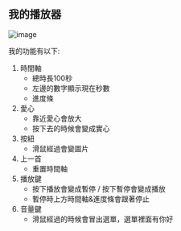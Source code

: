 ## 我的播放器

![image](https://user-images.githubusercontent.com/58585134/110155181-3baa4580-7e20-11eb-9507-183d96b49891.png)

我的功能有以下:
1. 時間軸
    - 總時長100秒
    - 左邊的數字顯示現在秒數
    - 進度條
3. 愛心
    - 靠近愛心會放大
    - 按下去的時候會變成實心
3. 按紐
    - 滑鼠經過會變圖片
4. 上一首
    - 重置時間軸
6. 播放鍵
    - 按下播放會變成暫停 / 按下暫停會變成播放
    - 暫停時上方時間軸&進度條會跟著停止
7. 音量鍵
    - 滑鼠經過的時候會冒出選單，選單裡面有你好

